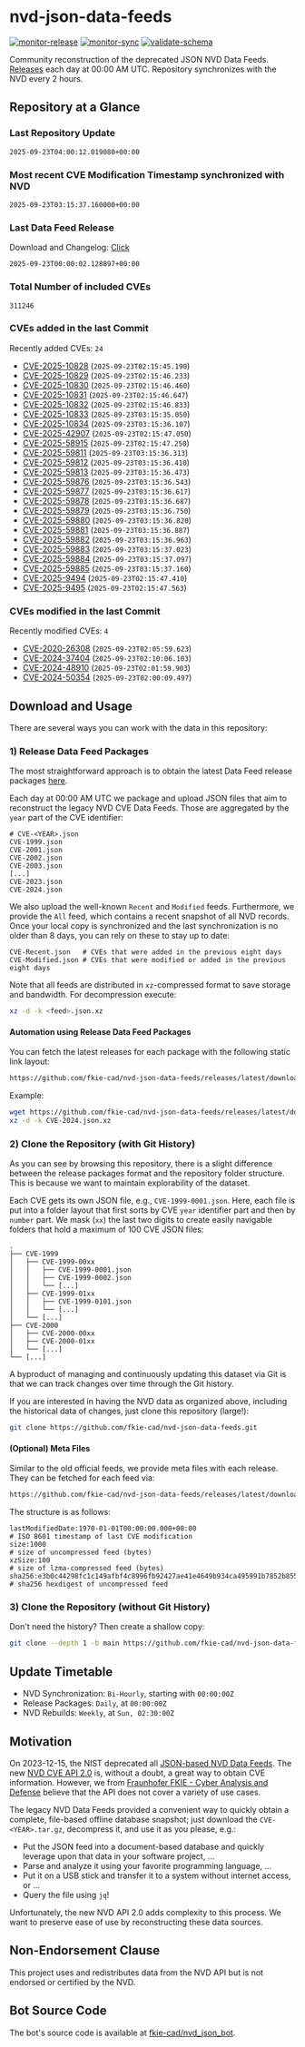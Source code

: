 # nvd-json-data-feeds

[![monitor-release](https://github.com/fkie-cad/nvd-json-data-feeds/actions/workflows/monitor_release.yml/badge.svg)](https://github.com/fkie-cad/nvd-json-data-feeds/actions/workflows/monitor_release.yml)
[![monitor-sync](https://github.com/fkie-cad/nvd-json-data-feeds/actions/workflows/monitor_sync.yml/badge.svg)](https://github.com/fkie-cad/nvd-json-data-feeds/actions/workflows/monitor_sync.yml)
[![validate-schema](https://github.com/fkie-cad/nvd-json-data-feeds/actions/workflows/validate_schema.yml/badge.svg)](https://github.com/fkie-cad/nvd-json-data-feeds/actions/workflows/validate_schema.yml)

Community reconstruction of the deprecated JSON NVD Data Feeds.
[Releases](https://github.com/fkie-cad/nvd-json-data-feeds/releases/latest) each day at 00:00 AM UTC.
Repository synchronizes with the NVD every 2 hours.

## Repository at a Glance

### Last Repository Update

```plain
2025-09-23T04:00:12.019080+00:00
```

### Most recent CVE Modification Timestamp synchronized with NVD

```plain
2025-09-23T03:15:37.160000+00:00
```

### Last Data Feed Release

Download and Changelog: [Click](https://github.com/fkie-cad/nvd-json-data-feeds/releases/latest)

```plain
2025-09-23T00:00:02.128897+00:00
```

### Total Number of included CVEs

```plain
311246
```

### CVEs added in the last Commit

Recently added CVEs: `24`

- [CVE-2025-10828](CVE-2025/CVE-2025-108xx/CVE-2025-10828.json) (`2025-09-23T02:15:45.190`)
- [CVE-2025-10829](CVE-2025/CVE-2025-108xx/CVE-2025-10829.json) (`2025-09-23T02:15:46.233`)
- [CVE-2025-10830](CVE-2025/CVE-2025-108xx/CVE-2025-10830.json) (`2025-09-23T02:15:46.460`)
- [CVE-2025-10831](CVE-2025/CVE-2025-108xx/CVE-2025-10831.json) (`2025-09-23T02:15:46.647`)
- [CVE-2025-10832](CVE-2025/CVE-2025-108xx/CVE-2025-10832.json) (`2025-09-23T02:15:46.833`)
- [CVE-2025-10833](CVE-2025/CVE-2025-108xx/CVE-2025-10833.json) (`2025-09-23T03:15:35.050`)
- [CVE-2025-10834](CVE-2025/CVE-2025-108xx/CVE-2025-10834.json) (`2025-09-23T03:15:36.107`)
- [CVE-2025-42907](CVE-2025/CVE-2025-429xx/CVE-2025-42907.json) (`2025-09-23T02:15:47.050`)
- [CVE-2025-58915](CVE-2025/CVE-2025-589xx/CVE-2025-58915.json) (`2025-09-23T02:15:47.250`)
- [CVE-2025-59811](CVE-2025/CVE-2025-598xx/CVE-2025-59811.json) (`2025-09-23T03:15:36.313`)
- [CVE-2025-59812](CVE-2025/CVE-2025-598xx/CVE-2025-59812.json) (`2025-09-23T03:15:36.410`)
- [CVE-2025-59813](CVE-2025/CVE-2025-598xx/CVE-2025-59813.json) (`2025-09-23T03:15:36.473`)
- [CVE-2025-59876](CVE-2025/CVE-2025-598xx/CVE-2025-59876.json) (`2025-09-23T03:15:36.543`)
- [CVE-2025-59877](CVE-2025/CVE-2025-598xx/CVE-2025-59877.json) (`2025-09-23T03:15:36.617`)
- [CVE-2025-59878](CVE-2025/CVE-2025-598xx/CVE-2025-59878.json) (`2025-09-23T03:15:36.687`)
- [CVE-2025-59879](CVE-2025/CVE-2025-598xx/CVE-2025-59879.json) (`2025-09-23T03:15:36.750`)
- [CVE-2025-59880](CVE-2025/CVE-2025-598xx/CVE-2025-59880.json) (`2025-09-23T03:15:36.820`)
- [CVE-2025-59881](CVE-2025/CVE-2025-598xx/CVE-2025-59881.json) (`2025-09-23T03:15:36.887`)
- [CVE-2025-59882](CVE-2025/CVE-2025-598xx/CVE-2025-59882.json) (`2025-09-23T03:15:36.963`)
- [CVE-2025-59883](CVE-2025/CVE-2025-598xx/CVE-2025-59883.json) (`2025-09-23T03:15:37.023`)
- [CVE-2025-59884](CVE-2025/CVE-2025-598xx/CVE-2025-59884.json) (`2025-09-23T03:15:37.097`)
- [CVE-2025-59885](CVE-2025/CVE-2025-598xx/CVE-2025-59885.json) (`2025-09-23T03:15:37.160`)
- [CVE-2025-9494](CVE-2025/CVE-2025-94xx/CVE-2025-9494.json) (`2025-09-23T02:15:47.410`)
- [CVE-2025-9495](CVE-2025/CVE-2025-94xx/CVE-2025-9495.json) (`2025-09-23T02:15:47.563`)


### CVEs modified in the last Commit

Recently modified CVEs: `4`

- [CVE-2020-26308](CVE-2020/CVE-2020-263xx/CVE-2020-26308.json) (`2025-09-23T02:05:59.623`)
- [CVE-2024-37404](CVE-2024/CVE-2024-374xx/CVE-2024-37404.json) (`2025-09-23T02:10:06.103`)
- [CVE-2024-48910](CVE-2024/CVE-2024-489xx/CVE-2024-48910.json) (`2025-09-23T02:01:59.903`)
- [CVE-2024-50354](CVE-2024/CVE-2024-503xx/CVE-2024-50354.json) (`2025-09-23T02:00:09.497`)


## Download and Usage

There are several ways you can work with the data in this repository:

### 1) Release Data Feed Packages

The most straightforward approach is to obtain the latest Data Feed release packages [here](https://github.com/fkie-cad/nvd-json-data-feeds/releases/latest).

Each day at 00:00 AM UTC we package and upload JSON files that aim to reconstruct the legacy NVD CVE Data Feeds.
Those are aggregated by the `year` part of the CVE identifier:

```
# CVE-<YEAR>.json
CVE-1999.json
CVE-2001.json
CVE-2002.json
CVE-2003.json
[...]
CVE-2023.json
CVE-2024.json
```

We also upload the well-known `Recent` and `Modified` feeds.
Furthermore, we provide the `All` feed, which contains a recent snapshot of all NVD records.
Once your local copy is synchronized and the last synchronization is no older than 8 days, you can rely on these to stay up to date:

```plain
CVE-Recent.json   # CVEs that were added in the previous eight days
CVE-Modified.json # CVEs that were modified or added in the previous eight days
```

Note that all feeds are distributed in `xz`-compressed format to save storage and bandwidth.
For decompression execute:

```sh
xz -d -k <feed>.json.xz
```

#### Automation using Release Data Feed Packages

You can fetch the latest releases for each package with the following static link layout:

```sh
https://github.com/fkie-cad/nvd-json-data-feeds/releases/latest/download/CVE-<YEAR>.json.xz
```

Example:

```sh
wget https://github.com/fkie-cad/nvd-json-data-feeds/releases/latest/download/CVE-2024.json.xz
xz -d -k CVE-2024.json.xz
```

### 2) Clone the Repository (with Git History)

As you can see by browsing this repository, there is a slight difference between the release packages format and the repository folder structure.
This is because we want to maintain explorability of the dataset.

Each CVE gets its own JSON file, e.g., `CVE-1999-0001.json`.
Here, each file is put into a folder layout that first sorts by CVE `year` identifier part and then by `number` part.
We mask (`xx`) the last two digits to create easily navigable folders that hold a maximum of 100 CVE JSON files:

```plain
.
├── CVE-1999
│   ├── CVE-1999-00xx
│   │   ├── CVE-1999-0001.json
│   │   ├── CVE-1999-0002.json
│   │   └── [...]
│   ├── CVE-1999-01xx
│   │   ├── CVE-1999-0101.json
│   │   └── [...]
│   └── [...]
├── CVE-2000
│   ├── CVE-2000-00xx
│   ├── CVE-2000-01xx
│   └── [...]
└── [...]
```

A byproduct of managing and continuously updating this dataset via Git is that we can track changes over time through the Git history.

If you are interested in having the NVD data as organized above, including the historical data of changes, just clone this repository (large!):

```sh
git clone https://github.com/fkie-cad/nvd-json-data-feeds.git
```

#### (Optional) Meta Files

Similar to the old official feeds, we provide meta files with each release. They can be fetched for each feed via:

```sh
https://github.com/fkie-cad/nvd-json-data-feeds/releases/latest/download/CVE-<YEAR>.meta
```

The structure is as follows:

```plain
lastModifiedDate:1970-01-01T00:00:00.000+00:00                          # ISO 8601 timestamp of last CVE modification
size:1000                                                               # size of uncompressed feed (bytes)
xzSize:100                                                              # size of lzma-compressed feed (bytes)
sha256:e3b0c44298fc1c149afbf4c8996fb92427ae41e4649b934ca495991b7852b855 # sha256 hexdigest of uncompressed feed
```

### 3) Clone the Repository (without Git History)

Don't need the history? Then create a shallow copy:

```sh
git clone --depth 1 -b main https://github.com/fkie-cad/nvd-json-data-feeds.git
```


## Update Timetable

* NVD Synchronization: `Bi-Hourly`, starting with `00:00:00Z`
* Release Packages: `Daily`, at `00:00:00Z`
* NVD Rebuilds: `Weekly`, at `Sun, 02:30:00Z`


## Motivation

On 2023-12-15, the NIST deprecated all [JSON-based NVD Data Feeds](https://nvd.nist.gov/vuln/data-feeds#divRetirementBanner-1).
The new [NVD CVE API 2.0](https://nvd.nist.gov/developers/vulnerabilities) is, without a doubt, a great way to obtain CVE information.
However, we from [Fraunhofer FKIE - Cyber Analysis and Defense](https://www.fkie.fraunhofer.de/en/departments/cad.html) believe that the API does not cover a variety of use cases.

The legacy NVD Data Feeds provided a convenient way to quickly obtain a complete, file-based offline database snapshot; just download the `CVE-<YEAR>.tar.gz`, decompress it, and use it as you please, e.g.:

- Put the JSON feed into a document-based database and quickly leverage upon that data in your software project, ...
- Parse and analyze it using your favorite programming language, ...
- Put it on a USB stick and transfer it to a system without internet access, or ...
- Query the file using `jq`!

Unfortunately, the new NVD API 2.0 adds complexity to this process.
We want to preserve ease of use by reconstructing these data sources.

## Non-Endorsement Clause

This project uses and redistributes data from the NVD API but is not endorsed or certified by the NVD.

## Bot Source Code

The bot's source code is available at [fkie-cad/nvd\_json\_bot](https://github.com/fkie-cad/nvd_json_bot).